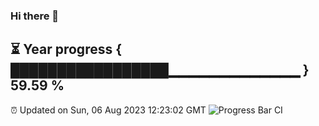 ### Hi there 👋
⏳ Year progress { █████████████████▁▁▁▁▁▁▁▁▁▁▁▁▁ } 59.59 %
---
⏰ Updated on Sun, 06 Aug 2023 12:23:02 GMT
![Progress Bar CI](https://github.com/liununu/liununu/workflows/Progress%20Bar%20CI/badge.svg)
